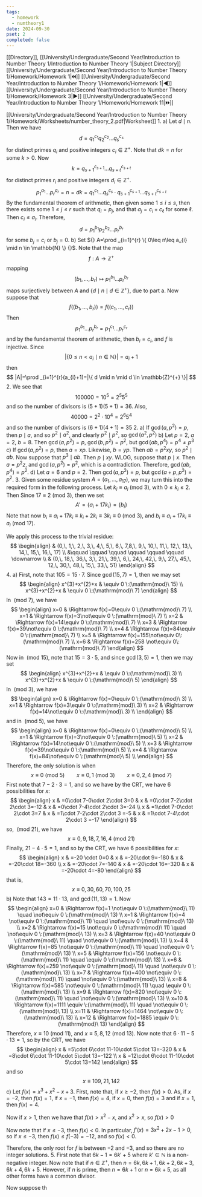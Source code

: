```yaml
---
tags:
  - homework
  - numtheory1
date: 2024-09-30
pset: 2
completed: false
---
```

[[Directory]], [[University/Undergraduate/Second Year/Introduction to Number Theory 1/Introduction to Number Theory 1|Subject Directory]]
[[University/Undergraduate/Second Year/Introduction to Number Theory 1/Homework/Homework 1|🞀🞀]] [[University/Undergraduate/Second Year/Introduction to Number Theory 1/Homework/Homework 1|◀]] [[University/Undergraduate/Second Year/Introduction to Number Theory 1/Homework/Homework 3|▶]] [[University/Undergraduate/Second Year/Introduction to Number Theory 1/Homework/Homework 11|🞂🞂]]

[[University/Undergraduate/Second Year/Introduction to Number Theory 1/Homework/Worksheets/number_theory_2.pdf|Worksheet]]
1. 
a)
Let ${} d \mid n {}$. Then we have
$$
d = q_{1}^{c_{1}} q_{2}^{c_{2}}\dots q_{s}^{c_{s}}
$$
for distinct primes ${} q_{i}$ and positive integers ${} c_{i} \in \mathbb{Z}^{+} {}$. Note that ${} dk=n {}$ for some $k>0 {}$. Now
$$
k=q_{s+1}^{c_{s+1}}\dots q_{s+t}^{c_{s+t}}
$$
for distinct primes ${} r_{i}$ and positive integers ${} d_{i} \in \mathbb{Z}^{+} {}$. 
$$
p_{1}^{a_{1}}\dots p_{r}^{a_{r}}=n=dk=q_{1}^{c_{1}}\dots q_{s}^{c_{s}}\cdot q_{s+1}^{c_{s+1}}\dots q_{s+t}^{c_{s+t}}
$$
By the fundamental theorem of arithmetic, then given some ${} 1\leq i\leq s {}$, then there exists some $1\leq j\leq r$ such that ${} q_{i}=p_{j} {}$, and that ${} a_{j}=c_{i}+c_{\ell} {}$ for some $\ell$. Then ${} c_{i}\leq a_{i} {}$. Therefore, 
$$
d=p_{1}^{b_{1}} p_{2}^{b_{2}}\dots p_{r}^{b_{r}}
$$
for some ${} b_{j}=c_{i} {}$ or ${} b_{j}=0 {}$. 
b)
Set ${} A=\prod _{i=1}^{r} \{ 0\leq n\leq a_{i} \mid n \in \mathbb{N} \} {}$. Note that the map 
$$
f:A\to{}\mathbb{Z}^{+}
$$
mapping
$$
(b_{1},\,\dots,\,b_{r})\mapsto p_{1}^{b_{1}} \dots p_{r}^{b_{r}}
$$
maps surjectively between $A$ and ${} \{ d \mid n \mid d \in \mathbb{Z}^{+} \} {}$, due to part a. Now suppose that
$$
f((b_{1},\,\dots,\,b_{r}))=f((c_{1},\,\dots,\,c_{r}))
$$
Then 
$$
p_{1}^{b_{1}}\dots p_{r}^{b_{r}}=p_{1}^{c_{1}}\dots p_{r}^{c_{r}}
$$
and by the fundamental theorem of arithmetic, then ${} b_{i}=c_{i} {}$, and $f$ is injective. Since
$$
|\{ 0 \leq n<a_{i} \mid  n \in \mathbb{N} \}|=a_{i}+1
$$
then
$$
|A|=\prod _{i=1}^{r}(a_{i}+1)=|\{ d \mid  n \mid  d \in \mathbb{Z}^{+} \}|
$$
2. 
We see that
$$
100000=10^{5}=2^{5}5^{5}
$$
and so the number of divisors is ${} (5+1)(5+1)=36 {}$. Also, 
$$
40000=2^{2}\cdot 10^{4}=2^{6}5^{4}
$$
and so the number of divisors is ${} (6+1)(4+1)=35 {}$
2. 
a)
If ${} \gcd(a,\, p^{2})=p {}$, then ${} p \mid a {}$, and so ${} p^{2} \mid a^{2} {}$, and clearly ${} p^{2} \mid  p^{2} {}$, so ${} \gcd(a^{2},\, p^{2}) {}$
b)
Let ${} p=2 {}$, ${} a=2 {}$, ${} b=8 {}$. Then ${} \gcd(a,\, p^{2})=p {}$, ${} \gcd(b,\, p^{2})=p^{2} {}$, but ${} \gcd(ab,\, p^{4})=p^{4}\neq p^{3} {}$
c)
If ${} \gcd(a,\, p^{2})=p {}$, then ${} a=xp {}$. Likewise, ${} b=yp {}$. Then ${} ab=p^{2}xy {}$, so ${} p^{2} \mid ab {}$. Now suppose that ${} p^{3} \mid ab {}$. Then ${} p \mid xy {}$. WLOG, suppose that ${} p \mid x {}$. Then ${} a=p^{2}z {}$, and ${} \gcd(a,\, p^{2})=p^{2} {}$, which is a contradiction. Therefore, ${} \gcd(ab,\, p^{4})=p^{2} {}$.
d)
Let ${} a=6 {}$ and ${} p=2 {}$. Then ${} \gcd(a,\, p^{2})=p {}$, but ${} \gcd(a+p,\, p^{2})=p^{2} {}$.
3. 
Given some residue system ${} A=(a_{1},\,\dots,\,a_{17}) {}$, we may turn this into the required form in the following process. Let ${} k_{i}\equiv a_{i} \:(\mathrm{mod}\  3)  {}$, with ${} 0\leq k_{i}\leq 2$. Then Since ${} 17\equiv 2 \:(\mathrm{mod}\  3)  {}$, then we set
$$
A'=\{ a_{i}+17k_{i} \}=\{ b_{i} \}
$$
Note that now ${} b_{i} \equiv a_{i}+17k_{i}\equiv k_{i}+2k_{i}\equiv 3k_{i}\equiv 0\:(\mathrm{mod}\  3)  {}$, and ${} b_{i}\equiv a_{i}+17k_{i}\equiv a_{i} \:(\mathrm{mod}\  17)   {}$.

We apply this process to the trivial residue:
$$
\begin{align}
 & (0,\, 1,\, 2,\, 3,\, 4,\, 5,\, 6,\, 7,8,\, 9,\, 10,\, 11,\, 12,\, 13,\, 14,\, 15,\, 16,\, 17) \\
 &\qquad \qquad \qquad \qquad \qquad \qquad  \downarrow  \\
 & (0,\, 18,\, 36,\, 3,\, 21,\, 39,\, 6,\, 24,\, 42,\, 9,\, 27,\, 45,\, 12,\, 30,\, 48,\, 15,\, 33,\, 51)
\end{align}
$$
4. 
a)
First, note that $105=15 \cdot 7 {}$. Since ${} \gcd(15,\, 7)=1 {}$, then we may set
$$
\begin{align}
 x^{3}+x^{2}+x & \equiv 0 \:(\mathrm{mod}\  15)  \\
 x^{3}+x^{2}+x & \equiv 0 \:(\mathrm{mod}\  7)  
 \end{align} 
$$
In ${} \:(\mathrm{mod}\  7)  {}$, we have
$$
\begin{align}
 x=0 & \Rightarrow f(x)=0\equiv 0 \:(\mathrm{mod}\  7)   \\
x=1  & \Rightarrow f(x)=3\not\equiv 0 \:(\mathrm{mod}\  7)  \\
x=2 & \Rightarrow f(x)=14\equiv 0 \:(\mathrm{mod}\  7)  \\
x=3 & \Rightarrow f(x)=39\not\equiv 0 \:(\mathrm{mod}\  7)  \\
x=4 & \Rightarrow f(x)=84\equiv 0 \:(\mathrm{mod}\  7)  \\
x=5 & \Rightarrow f(x)=155\not\equiv 0\:(\mathrm{mod}\  7)  \\
x=6 & \Rightarrow f(x)=258 \not\equiv 0\:(\mathrm{mod}\  7) 
 \end{align}
$$
Now in ${} \:(\mathrm{mod}\  15)  {}$, note that ${} 15=3\cdot 5 {}$, and since ${} \gcd(3,\, 5)=1 {}$, then we may set
$$
\begin{align}
 x^{3}+x^{2}+x & \equiv 0 \:(\mathrm{mod}\  3)  \\
 x^{3}+x^{2}+x & \equiv 0 \:(\mathrm{mod}\  5)  
 \end{align} 
$$
In ${} \:(\mathrm{mod}\  3)  {}$, we have
$$
\begin{align}
 x=0 & \Rightarrow f(x)=0\equiv 0 \:(\mathrm{mod}\  3)   \\
x=1  & \Rightarrow f(x)=3\equiv 0 \:(\mathrm{mod}\  3)  \\
x=2 & \Rightarrow f(x)=14\not\equiv 0 \:(\mathrm{mod}\  3)  \\
 \end{align}
$$
and in ${} \:(\mathrm{mod}\  5)  {}$, we have
$$
\begin{align}
 x=0 & \Rightarrow f(x)=0\equiv 0 \:(\mathrm{mod}\  5)   \\
x=1  & \Rightarrow f(x)=3\not\equiv 0 \:(\mathrm{mod}\  5)  \\
x=2 & \Rightarrow f(x)=14\not\equiv 0 \:(\mathrm{mod}\  5)  \\
x=3 & \Rightarrow f(x)=39\not\equiv 0 \:(\mathrm{mod}\  5)  \\
x=4 & \Rightarrow f(x)=84\not\equiv 0 \:(\mathrm{mod}\  5)  \\
 \end{align}
$$
Therefore, the only solution is when 
$$
x \equiv 0\:(\mathrm{mod}\  5) \qquad x\equiv 0,\, 1 \:(\mathrm{mod}\  3) \qquad x\equiv 0,\, 2,\, 4 \:(\mathrm{mod}\  7) 
$$
First note that ${} 7-2\cdot 3=1 {}$, and so we have by the CRT, we have $6 {}$ possibilities for $x$:
$$
\begin{align}
x & =0\cdot 7-0\cdot 2\cdot 3=0 &  x & =0\cdot 7-2\cdot 2\cdot 3=-12 & x & =0\cdot 7-4\cdot 2\cdot 3=-24 \\
x & =1\cdot 7-0\cdot 2\cdot 3=7 & x & =1\cdot 7-2\cdot 2\cdot 3 =-5 & x & =1\cdot 7-4\cdot 2\cdot 3 =-17
\end{align}
$$
so, ${} \:(\mathrm{mod}\  21) {}$, we have
$$
x\equiv 0,\, 9,\, 18,\, 7,\, 16,\, 4 \:(\mathrm{mod}\  21) 
$$
Finally, ${} 21-4\cdot 5=1 {}$, and so by the CRT, we have $6$ possibilities for $x$:
$$
\begin{align}
 x & =-20  \cdot 0=0 & x & =-20\cdot 9=-180 & x & =-20\cdot 18=-360 \\
x & =-20\cdot 7=-140 & x & =-20\cdot 16=-320 & x & =-20\cdot 4=-80
 \end{align}
$$
that is, 
$$
x\equiv 0,\, 30,\, 60,\, 70,\, 100,\, 25
$$
b)
Note that ${} 143=11\cdot 13 {}$, and ${} \gcd(11,\, 13)=1 {}$. Now
$$
\begin{align}
x=0 & \Rightarrow f(x)=1 \not\equiv 0 \:(\mathrm{mod}\  11) \quad \not\equiv 0 \:(\mathrm{mod}\  13)  \\
x=1 & \Rightarrow f(x)=4 \not\equiv 0 \:(\mathrm{mod}\  11) \quad \not\equiv 0 \:(\mathrm{mod}\  13)  \\
x=2 & \Rightarrow f(x)=15 \not\equiv 0 \:(\mathrm{mod}\  11) \quad \not\equiv 0 \:(\mathrm{mod}\  13)  \\
x=3 & \Rightarrow f(x)=40 \not\equiv 0 \:(\mathrm{mod}\  11) \quad \not\equiv 0 \:(\mathrm{mod}\  13)  \\
x=4 & \Rightarrow f(x)=85 \not\equiv 0 \:(\mathrm{mod}\  11) \quad \not\equiv 0 \:(\mathrm{mod}\  13)  \\
x=5 & \Rightarrow f(x)=156 \not\equiv 0 \:(\mathrm{mod}\  11) \quad \equiv 0 \:(\mathrm{mod}\  13)  \\
x=6 & \Rightarrow f(x)=259 \not\equiv 0 \:(\mathrm{mod}\  11) \quad \not\equiv 0 \:(\mathrm{mod}\  13)  \\
x=7 & \Rightarrow f(x)=400 \not\equiv 0 \:(\mathrm{mod}\  11) \quad \not\equiv 0 \:(\mathrm{mod}\  13)  \\
x=8 & \Rightarrow f(x)=585 \not\equiv 0 \:(\mathrm{mod}\  11) \quad \equiv 0 \:(\mathrm{mod}\  13)  \\
x=9 & \Rightarrow f(x)=820 \not\equiv 0 \:(\mathrm{mod}\  11) \quad \not\equiv 0 \:(\mathrm{mod}\  13)  \\
x=10 & \Rightarrow f(x)=1111 \equiv  \:(\mathrm{mod}\  11) \quad \not\equiv 0 \:(\mathrm{mod}\  13)  \\
x=11 & \Rightarrow f(x)=1464  \not\equiv 0 \:(\mathrm{mod}\  13)  \\
x=12 & \Rightarrow f(x)=1885  \equiv 0 \:(\mathrm{mod}\  13)  
\end{align}
$$
Therefore, ${} x\equiv 10 \:(\mathrm{mod}\  11)  {}$, and ${} x\equiv 5,\, 8,\, 12 \:(\mathrm{mod}\  13)  {}$. Now note that ${} 6\cdot11-5\cdot13=1 {}$, so by the CRT, we have
$$
\begin{align}
x & =5\cdot 6\cdot 11-10\cdot 5\cdot 13=-320 & x & =8\cdot 6\cdot 11-10\cdot 5\cdot 13=-122  \\
x & =12\cdot 6\cdot 11-10\cdot 5\cdot 13=142
\end{align}
$$
and so
$$
x\equiv 109,\, 21,\, 142
$$
c)
Let ${} f(x)=x^{3}+x^{2}-x+3 {}$. First, note that, if ${} x\geq -2 {}$, then ${} f(x)>0 {}$. As, if ${} x=-2 {}$, then ${} f(x)=1 {}$, if ${} x=-1 {}$, then ${} f(x)=4 {}$, if ${} x=0 {}$, then ${} f(x)=3 {}$ and if ${} x=1 {}$, then ${} f(x)=4 {}$. 

Now if ${} x>1 {}$, then we have that ${} f(x)>x^{2}-x {}$, and ${} x^{2}>x {}$, so ${} f(x)>0 {}$

Now note that if ${} x \leq -3 {}$, then ${} f(x)<0 {}$. In particular, ${} f'(x)=3x^{2}+2x-1>0 {}$, so if $x\leq -3 {}$, then ${} f(x)\leq f(-3)=-12 {}$, and so ${} f(x)<0 {}$.

Therefore, the only root for $f$ is between $-2 {}$ and $-3 {}$, and so there are no integer solutions.
5. 
First note that ${} 6k-1=6k'+5 {}$ where ${} k' \in \mathbb{N} {}$ is a non-negative integer. Now note that if ${} n \in \mathbb{Z}^{+} {}$, then ${} n=6k,\, 6k+1,\, 6k+2,\, 6k+3,\, 6k+4,\, 6k+5 {}$. However, if $n$ is prime, then ${} n=6k+1 {}$ or ${} n=6k+5 {}$, as all other forms have a common divisor. 

Now suppose th